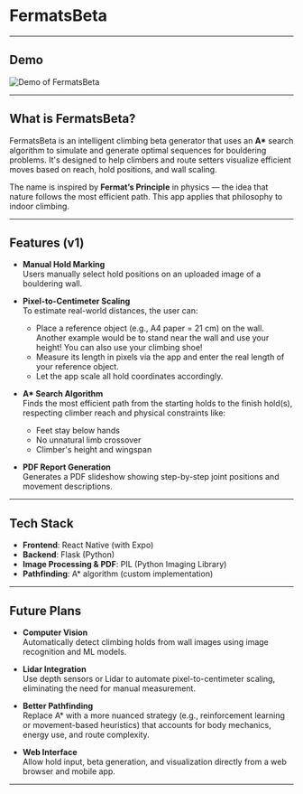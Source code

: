 # FermatsBeta

---

## Demo

![Demo of FermatsBeta](./demo_mobiile.gif)

---

## What is FermatsBeta?

FermatsBeta is an intelligent climbing beta generator that uses an **A\*** search algorithm to simulate and generate optimal sequences for bouldering problems. It's designed to help climbers and route setters visualize efficient moves based on reach, hold positions, and wall scaling.

The name is inspired by **Fermat’s Principle** in physics — the idea that nature follows the most efficient path. This app applies that philosophy to indoor climbing.

---

## Features (v1)

- **Manual Hold Marking**  
  Users manually select hold positions on an uploaded image of a bouldering wall.

- **Pixel-to-Centimeter Scaling**  
  To estimate real-world distances, the user can:
  - Place a reference object (e.g., A4 paper = 21 cm) on the wall. Another example would be to stand near the wall and use your height! You can also use your climbing shoe!
  - Measure its length in pixels via the app and enter the real length of your reference object. 
  - Let the app scale all hold coordinates accordingly.

- **A\* Search Algorithm**  
  Finds the most efficient path from the starting holds to the finish hold(s), respecting climber reach and physical constraints like:
  - Feet stay below hands
  - No unnatural limb crossover
  - Climber's height and wingspan

- **PDF Report Generation**  
  Generates a PDF slideshow showing step-by-step joint positions and movement descriptions.

---

## Tech Stack

- **Frontend**: React Native (with Expo)  
- **Backend**: Flask (Python)  
- **Image Processing & PDF**: PIL (Python Imaging Library)  
- **Pathfinding**: A* algorithm (custom implementation)  

---

## Future Plans

- **Computer Vision**  
  Automatically detect climbing holds from wall images using image recognition and ML models.

- **Lidar Integration**  
  Use depth sensors or Lidar to automate pixel-to-centimeter scaling, eliminating the need for manual measurement.

- **Better Pathfinding**  
  Replace A* with a more nuanced strategy (e.g., reinforcement learning or movement-based heuristics) that accounts for body mechanics, energy use, and route complexity.

- **Web Interface**  
  Allow hold input, beta generation, and visualization directly from a web browser and mobile app.

---
